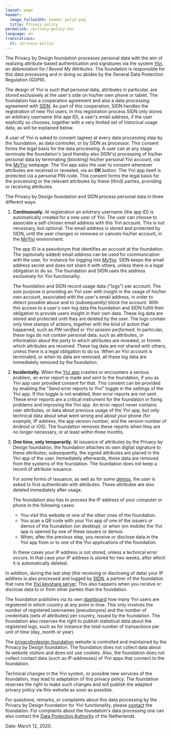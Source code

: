 ```yaml
---
layout: page
header:
  image_fullwidth: header_poly2.png
  title: Privacy policy
permalink: /privacy-policy-en/
language: en
translations:
  nl: /privacy-policy
---
```


The Privacy by Design foundation processes personal data with the aim
of realizing attribute-based authentication and signatures via the
system [Yivi](/irma-en), an abbreviation for *I Reveal My Attributes*.
The foundation is responsible for this data processing and in doing so
abides by the General Data Protection Regulation (GDPR).

The design of Yivi is such that personal data, attributes in
particular, are stored exclusively at the user's side on his/her own
phone or tablet. The foundation has a cooperation agreement and also a
data processing agreement with
[SIDN](https://www.sidn.nl/en/news-and-blogs/sidn-and-privacy-by-design-join-forces-for-privacy-friendly-electronic-identities-based-on-irma).
As part of this cooperation, SIDN handles the registration of new Yivi
users. In this registration process SIDN only stores an arbitrary username (the app ID), a user's email
address, if the user explicitly so chooses, together with a very
limited set of historical usage data, as will be explained below.

A user of Yivi is asked to consent (agree) at every data processing
step by the foundation, as data controller, or by SIDN as
processor. This consent forms the legal basis for the data
processing. A user can at any stage terminate the foundation's (and
thereby also SIDN's) processing of his/her personal data by
terminating (blocking) his/her personal Yivi account, via the
[MyYivi](/myirma) webpage. The Yivi app asks the user to consent
whenever attributes are received or revealed, via an **OK**
button. The Yivi app itself is protected via a personal PIN code. This
consent forms the legal basis for the processing or the relevant
attributes by these (third) parties, providing or receiving
attributes.

The Privacy by Design foundation and SIDN process personal data in
three different ways.

1. **Continuously.** At registration an arbitrary username (the app ID) is
   automatically created for a new user of Yivi. The user can choose
   to associate a self-chosen email address with this Yivi
   account. This is not necessary, but optional. The email address is
   stored and protected by SIDN, until the user changes or
   removes or cancels his/her account, in the [MyYivi](/myirma)
   environment.

   The app ID is a pseudonym that identifies an
   account at the foundation. The (optionally added) email address 
   can be used for communication with the user, for instance for
   logging into [MyYivi](/myirma). SIDN keeps the email
   address secret and does not share it with others, unless there is a
   legal obligation to do so. The foundation and SIDN uses the address
   exclusively for Yivi functionality.

   The foundation and SIDN record usage data ("logs") per account. The
   sole purpose is providing an Yivi user with insight in the usage of
   his/her own account, associated with the user's email address, in
   order to detect possible abuse and to (subsequently) block the
   account. With this access to a user's own log data the foundation
   and SIDN fulfill their obligation to provide users insight in their
   own data. These log data are stored and protected until they are
   deleted by the user. The logs contain only time stamps of actions,
   together with the kind of action that happened, such as *PIN
   verified* or *Yivi session performed*. In particular, these logs do
   not contain personal data, such as attributes, or information about
   the party to which attributes are revealed, or fromm which
   attributes are received. These log data are not shared with others,
   unless there is a legal obligation to do so. When an Yivi account
   is terminated, or when its data are removed, all these log data are
   immediately removed by the foundation.

2. **Incidentally.** When the [Yivi app](/download-en) crashes or
   encounters a serious problem, an error report is made and sent to
   the foundation, if you as Yivi app user provided consent for that.
   This consent can be provided by enabling the "Send error reports to Yivi"
   toggle in the settings of the Yivi app. If this toggle is not enabled, then
   error reports are not sent. These error reports are a critical instrument for
   the foundation in fixing problems and improving the Yivi app.  An
   error report never contains user attributes, or data about
   previous usage of the Yivi app, but only technical data about what
   went wrong and about your phone (for example, IP address, the app
   version number, and the version number of Android or iOS). The
   foundation removes these reports when they are no longer necessary,
   or at least within three months.

3. **One time, only temporarily.** At issuance of attributes by the
   Privacy by Design foundation, the foundation attaches its own
   digital signature to these attributes; subsequently, the signed
   attributes are placed in the Yivi app of the user. Immediately
   afterwards, these data are removed from the systems of the
   foundation. The foundation does not keep a record of attribute
   issuance.

   For some forms of issuance, as well as for some <a href="/demo-en/">demos</a>,
   the user is asked to first authenticate with attributes. These attributes are also
   deleted immediately after usage.

   The foundation also has to process the IP address of your computer or phone
   in the following cases:

   * You visit this website or one of the other ones of the foundation.
   * You scan a QR code with your Yivi app of one of the issuers or demos
     of the foundation (on desktop), or when (on mobile) the Yivi app is opened
     by one of these issuers or demos.
   * When, after the previous step, you receive or disclose data in the Yivi app
     from or to one of the Yivi applications of the foundation.

   In these cases your IP address is not stored, unless a technical error occurs.
   In that case your IP address is stored for two weeks, after which it is
   automatically deleted.

In addition, during the last step (the receiving or disclosing of data) your
IP address is also processed and logged by [SIDN](https://sidn.nl/en), a partner
of the foundation that runs the [Yivi keyshare server](/irma-explanation/#hood).
This also happens when you receive or disclose data to or from other parties than
the foundation.

The foundation publishes via its own [dashboard](/dashboard/)
how many Yivi users are registered in which country at any point in
time. This only involves the *number* of registered usernames
(pseudonyms) and the *number* of credentials (sets of attributes) per
country, issued by the foundation. The foundation also reserves the
right to publish statistical data about the registered logs, such as
for instance the total number of transactions per unit of time (day,
month or year).

The [privacybydesign.foundation](https://privacybydesign.foundation)
website is controlled and maintained by the Privacy by Design
foundation. The foundation does not collect data about its website
visitors and does not use cookies. Also, the foundation does not
collect contact data (such as IP-addresses) of Yivi apps that connect
to the foundation.

Technical changes in the Yivi system, or possible new services of the
foundation, may lead to adaptation of this privacy policy. The
foundation reserves the right to make such changes and will publish
the adapted privacy policy via this website as soon as possible.

For questions, remarks, or complaints about this data processing by
the Privacy by Design foundation for Yivi functionality, please
[contact](/contact-en) the foundation. For complaints about the
foundation's data processing one can also contact the [Data Protection
Authority](https://autoriteitpersoonsgegevens.nl/en) of the
Netherlands.

Date: March 12, 2020.
